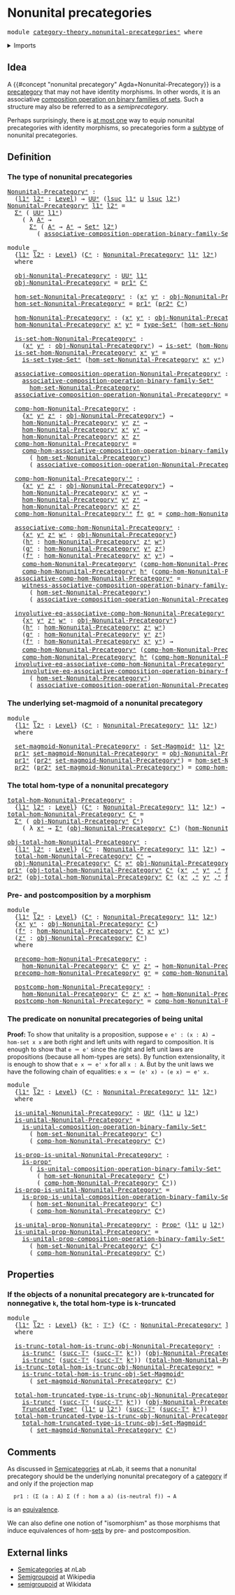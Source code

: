 # Nonunital precategories

<pre class="Agda"><a id="36" class="Keyword">module</a> <a id="43" href="category-theory.nonunital-precategories%25E1%25B5%2589.html" class="Module">category-theory.nonunital-precategoriesᵉ</a> <a id="84" class="Keyword">where</a>
</pre>
<details><summary>Imports</summary>

<pre class="Agda"><a id="140" class="Keyword">open</a> <a id="145" class="Keyword">import</a> <a id="152" href="category-theory.composition-operations-on-binary-families-of-sets%25E1%25B5%2589.html" class="Module">category-theory.composition-operations-on-binary-families-of-setsᵉ</a>
<a id="219" class="Keyword">open</a> <a id="224" class="Keyword">import</a> <a id="231" href="category-theory.set-magmoids%25E1%25B5%2589.html" class="Module">category-theory.set-magmoidsᵉ</a>

<a id="262" class="Keyword">open</a> <a id="267" class="Keyword">import</a> <a id="274" href="foundation.cartesian-product-types%25E1%25B5%2589.html" class="Module">foundation.cartesian-product-typesᵉ</a>
<a id="310" class="Keyword">open</a> <a id="315" class="Keyword">import</a> <a id="322" href="foundation.dependent-pair-types%25E1%25B5%2589.html" class="Module">foundation.dependent-pair-typesᵉ</a>
<a id="355" class="Keyword">open</a> <a id="360" class="Keyword">import</a> <a id="367" href="foundation.identity-types%25E1%25B5%2589.html" class="Module">foundation.identity-typesᵉ</a>
<a id="394" class="Keyword">open</a> <a id="399" class="Keyword">import</a> <a id="406" href="foundation.propositions%25E1%25B5%2589.html" class="Module">foundation.propositionsᵉ</a>
<a id="431" class="Keyword">open</a> <a id="436" class="Keyword">import</a> <a id="443" href="foundation.sets%25E1%25B5%2589.html" class="Module">foundation.setsᵉ</a>
<a id="460" class="Keyword">open</a> <a id="465" class="Keyword">import</a> <a id="472" href="foundation.strictly-involutive-identity-types%25E1%25B5%2589.html" class="Module">foundation.strictly-involutive-identity-typesᵉ</a>
<a id="519" class="Keyword">open</a> <a id="524" class="Keyword">import</a> <a id="531" href="foundation.truncated-types%25E1%25B5%2589.html" class="Module">foundation.truncated-typesᵉ</a>
<a id="559" class="Keyword">open</a> <a id="564" class="Keyword">import</a> <a id="571" href="foundation.truncation-levels%25E1%25B5%2589.html" class="Module">foundation.truncation-levelsᵉ</a>
<a id="601" class="Keyword">open</a> <a id="606" class="Keyword">import</a> <a id="613" href="foundation.universe-levels%25E1%25B5%2589.html" class="Module">foundation.universe-levelsᵉ</a>
</pre>
</details>

## Idea

A {{#concept "nonunital precategory" Agda=Nonunital-Precategory}} is a
[precategory](category-theory.precategories.md) that may not have identity
morphisms. In other words, it is an associative
[composition operation on binary families of sets](category-theory.composition-operations-on-binary-families-of-sets.md).
Such a structure may also be referred to as a _semiprecategory_.

Perhaps surprisingly, there is [at most one](foundation.subterminal-types.md)
way to equip nonunital precategories with identity morphisms, so precategories
form a [subtype](foundation-core.subtypes.md) of nonunital precategories.

## Definition

### The type of nonunital precategories

<pre class="Agda"><a id="Nonunital-Precategoryᵉ"></a><a id="1345" href="category-theory.nonunital-precategories%25E1%25B5%2589.html#1345" class="Function">Nonunital-Precategoryᵉ</a> <a id="1368" class="Symbol">:</a>
  <a id="1372" class="Symbol">(</a><a id="1373" href="category-theory.nonunital-precategories%25E1%25B5%2589.html#1373" class="Bound">l1ᵉ</a> <a id="1377" href="category-theory.nonunital-precategories%25E1%25B5%2589.html#1377" class="Bound">l2ᵉ</a> <a id="1381" class="Symbol">:</a> <a id="1383" href="Agda.Primitive.html#742" class="Postulate">Level</a><a id="1388" class="Symbol">)</a> <a id="1390" class="Symbol">→</a> <a id="1392" href="Agda.Primitive.html#429" class="Primitive">UUᵉ</a> <a id="1396" class="Symbol">(</a><a id="1397" href="Agda.Primitive.html#931" class="Primitive">lsuc</a> <a id="1402" href="category-theory.nonunital-precategories%25E1%25B5%2589.html#1373" class="Bound">l1ᵉ</a> <a id="1406" href="Agda.Primitive.html#961" class="Primitive Operator">⊔</a> <a id="1408" href="Agda.Primitive.html#931" class="Primitive">lsuc</a> <a id="1413" href="category-theory.nonunital-precategories%25E1%25B5%2589.html#1377" class="Bound">l2ᵉ</a><a id="1416" class="Symbol">)</a>
<a id="1418" href="category-theory.nonunital-precategories%25E1%25B5%2589.html#1345" class="Function">Nonunital-Precategoryᵉ</a> <a id="1441" href="category-theory.nonunital-precategories%25E1%25B5%2589.html#1441" class="Bound">l1ᵉ</a> <a id="1445" href="category-theory.nonunital-precategories%25E1%25B5%2589.html#1445" class="Bound">l2ᵉ</a> <a id="1449" class="Symbol">=</a>
  <a id="1453" href="foundation.dependent-pair-types%25E1%25B5%2589.html#585" class="Record">Σᵉ</a> <a id="1456" class="Symbol">(</a> <a id="1458" href="Agda.Primitive.html#429" class="Primitive">UUᵉ</a> <a id="1462" href="category-theory.nonunital-precategories%25E1%25B5%2589.html#1441" class="Bound">l1ᵉ</a><a id="1465" class="Symbol">)</a>
    <a id="1471" class="Symbol">(</a> <a id="1473" class="Symbol">λ</a> <a id="1475" href="category-theory.nonunital-precategories%25E1%25B5%2589.html#1475" class="Bound">Aᵉ</a> <a id="1478" class="Symbol">→</a>
      <a id="1486" href="foundation.dependent-pair-types%25E1%25B5%2589.html#585" class="Record">Σᵉ</a> <a id="1489" class="Symbol">(</a> <a id="1491" href="category-theory.nonunital-precategories%25E1%25B5%2589.html#1475" class="Bound">Aᵉ</a> <a id="1494" class="Symbol">→</a> <a id="1496" href="category-theory.nonunital-precategories%25E1%25B5%2589.html#1475" class="Bound">Aᵉ</a> <a id="1499" class="Symbol">→</a> <a id="1501" href="foundation-core.sets%25E1%25B5%2589.html#897" class="Function">Setᵉ</a> <a id="1506" href="category-theory.nonunital-precategories%25E1%25B5%2589.html#1445" class="Bound">l2ᵉ</a><a id="1509" class="Symbol">)</a>
        <a id="1519" class="Symbol">(</a> <a id="1521" href="category-theory.composition-operations-on-binary-families-of-sets%25E1%25B5%2589.html#3102" class="Function">associative-composition-operation-binary-family-Setᵉ</a><a id="1573" class="Symbol">))</a>

<a id="1577" class="Keyword">module</a> <a id="1584" href="category-theory.nonunital-precategories%25E1%25B5%2589.html#1584" class="Module">_</a>
  <a id="1588" class="Symbol">{</a><a id="1589" href="category-theory.nonunital-precategories%25E1%25B5%2589.html#1589" class="Bound">l1ᵉ</a> <a id="1593" href="category-theory.nonunital-precategories%25E1%25B5%2589.html#1593" class="Bound">l2ᵉ</a> <a id="1597" class="Symbol">:</a> <a id="1599" href="Agda.Primitive.html#742" class="Postulate">Level</a><a id="1604" class="Symbol">}</a> <a id="1606" class="Symbol">(</a><a id="1607" href="category-theory.nonunital-precategories%25E1%25B5%2589.html#1607" class="Bound">Cᵉ</a> <a id="1610" class="Symbol">:</a> <a id="1612" href="category-theory.nonunital-precategories%25E1%25B5%2589.html#1345" class="Function">Nonunital-Precategoryᵉ</a> <a id="1635" href="category-theory.nonunital-precategories%25E1%25B5%2589.html#1589" class="Bound">l1ᵉ</a> <a id="1639" href="category-theory.nonunital-precategories%25E1%25B5%2589.html#1593" class="Bound">l2ᵉ</a><a id="1642" class="Symbol">)</a>
  <a id="1646" class="Keyword">where</a>

  <a id="1655" href="category-theory.nonunital-precategories%25E1%25B5%2589.html#1655" class="Function">obj-Nonunital-Precategoryᵉ</a> <a id="1682" class="Symbol">:</a> <a id="1684" href="Agda.Primitive.html#429" class="Primitive">UUᵉ</a> <a id="1688" href="category-theory.nonunital-precategories%25E1%25B5%2589.html#1589" class="Bound">l1ᵉ</a>
  <a id="1694" href="category-theory.nonunital-precategories%25E1%25B5%2589.html#1655" class="Function">obj-Nonunital-Precategoryᵉ</a> <a id="1721" class="Symbol">=</a> <a id="1723" href="foundation.dependent-pair-types%25E1%25B5%2589.html#697" class="Field">pr1ᵉ</a> <a id="1728" href="category-theory.nonunital-precategories%25E1%25B5%2589.html#1607" class="Bound">Cᵉ</a>

  <a id="1734" href="category-theory.nonunital-precategories%25E1%25B5%2589.html#1734" class="Function">hom-set-Nonunital-Precategoryᵉ</a> <a id="1765" class="Symbol">:</a> <a id="1767" class="Symbol">(</a><a id="1768" href="category-theory.nonunital-precategories%25E1%25B5%2589.html#1768" class="Bound">xᵉ</a> <a id="1771" href="category-theory.nonunital-precategories%25E1%25B5%2589.html#1771" class="Bound">yᵉ</a> <a id="1774" class="Symbol">:</a> <a id="1776" href="category-theory.nonunital-precategories%25E1%25B5%2589.html#1655" class="Function">obj-Nonunital-Precategoryᵉ</a><a id="1802" class="Symbol">)</a> <a id="1804" class="Symbol">→</a> <a id="1806" href="foundation-core.sets%25E1%25B5%2589.html#897" class="Function">Setᵉ</a> <a id="1811" href="category-theory.nonunital-precategories%25E1%25B5%2589.html#1593" class="Bound">l2ᵉ</a>
  <a id="1817" href="category-theory.nonunital-precategories%25E1%25B5%2589.html#1734" class="Function">hom-set-Nonunital-Precategoryᵉ</a> <a id="1848" class="Symbol">=</a> <a id="1850" href="foundation.dependent-pair-types%25E1%25B5%2589.html#697" class="Field">pr1ᵉ</a> <a id="1855" class="Symbol">(</a><a id="1856" href="foundation.dependent-pair-types%25E1%25B5%2589.html#711" class="Field">pr2ᵉ</a> <a id="1861" href="category-theory.nonunital-precategories%25E1%25B5%2589.html#1607" class="Bound">Cᵉ</a><a id="1863" class="Symbol">)</a>

  <a id="1868" href="category-theory.nonunital-precategories%25E1%25B5%2589.html#1868" class="Function">hom-Nonunital-Precategoryᵉ</a> <a id="1895" class="Symbol">:</a> <a id="1897" class="Symbol">(</a><a id="1898" href="category-theory.nonunital-precategories%25E1%25B5%2589.html#1898" class="Bound">xᵉ</a> <a id="1901" href="category-theory.nonunital-precategories%25E1%25B5%2589.html#1901" class="Bound">yᵉ</a> <a id="1904" class="Symbol">:</a> <a id="1906" href="category-theory.nonunital-precategories%25E1%25B5%2589.html#1655" class="Function">obj-Nonunital-Precategoryᵉ</a><a id="1932" class="Symbol">)</a> <a id="1934" class="Symbol">→</a> <a id="1936" href="Agda.Primitive.html#429" class="Primitive">UUᵉ</a> <a id="1940" href="category-theory.nonunital-precategories%25E1%25B5%2589.html#1593" class="Bound">l2ᵉ</a>
  <a id="1946" href="category-theory.nonunital-precategories%25E1%25B5%2589.html#1868" class="Function">hom-Nonunital-Precategoryᵉ</a> <a id="1973" href="category-theory.nonunital-precategories%25E1%25B5%2589.html#1973" class="Bound">xᵉ</a> <a id="1976" href="category-theory.nonunital-precategories%25E1%25B5%2589.html#1976" class="Bound">yᵉ</a> <a id="1979" class="Symbol">=</a> <a id="1981" href="foundation-core.sets%25E1%25B5%2589.html#1014" class="Function">type-Setᵉ</a> <a id="1991" class="Symbol">(</a><a id="1992" href="category-theory.nonunital-precategories%25E1%25B5%2589.html#1734" class="Function">hom-set-Nonunital-Precategoryᵉ</a> <a id="2023" href="category-theory.nonunital-precategories%25E1%25B5%2589.html#1973" class="Bound">xᵉ</a> <a id="2026" href="category-theory.nonunital-precategories%25E1%25B5%2589.html#1976" class="Bound">yᵉ</a><a id="2028" class="Symbol">)</a>

  <a id="2033" href="category-theory.nonunital-precategories%25E1%25B5%2589.html#2033" class="Function">is-set-hom-Nonunital-Precategoryᵉ</a> <a id="2067" class="Symbol">:</a>
    <a id="2073" class="Symbol">(</a><a id="2074" href="category-theory.nonunital-precategories%25E1%25B5%2589.html#2074" class="Bound">xᵉ</a> <a id="2077" href="category-theory.nonunital-precategories%25E1%25B5%2589.html#2077" class="Bound">yᵉ</a> <a id="2080" class="Symbol">:</a> <a id="2082" href="category-theory.nonunital-precategories%25E1%25B5%2589.html#1655" class="Function">obj-Nonunital-Precategoryᵉ</a><a id="2108" class="Symbol">)</a> <a id="2110" class="Symbol">→</a> <a id="2112" href="foundation-core.sets%25E1%25B5%2589.html#807" class="Function">is-setᵉ</a> <a id="2120" class="Symbol">(</a><a id="2121" href="category-theory.nonunital-precategories%25E1%25B5%2589.html#1868" class="Function">hom-Nonunital-Precategoryᵉ</a> <a id="2148" href="category-theory.nonunital-precategories%25E1%25B5%2589.html#2074" class="Bound">xᵉ</a> <a id="2151" href="category-theory.nonunital-precategories%25E1%25B5%2589.html#2077" class="Bound">yᵉ</a><a id="2153" class="Symbol">)</a>
  <a id="2157" href="category-theory.nonunital-precategories%25E1%25B5%2589.html#2033" class="Function">is-set-hom-Nonunital-Precategoryᵉ</a> <a id="2191" href="category-theory.nonunital-precategories%25E1%25B5%2589.html#2191" class="Bound">xᵉ</a> <a id="2194" href="category-theory.nonunital-precategories%25E1%25B5%2589.html#2194" class="Bound">yᵉ</a> <a id="2197" class="Symbol">=</a>
    <a id="2203" href="foundation-core.sets%25E1%25B5%2589.html#1071" class="Function">is-set-type-Setᵉ</a> <a id="2220" class="Symbol">(</a><a id="2221" href="category-theory.nonunital-precategories%25E1%25B5%2589.html#1734" class="Function">hom-set-Nonunital-Precategoryᵉ</a> <a id="2252" href="category-theory.nonunital-precategories%25E1%25B5%2589.html#2191" class="Bound">xᵉ</a> <a id="2255" href="category-theory.nonunital-precategories%25E1%25B5%2589.html#2194" class="Bound">yᵉ</a><a id="2257" class="Symbol">)</a>

  <a id="2262" href="category-theory.nonunital-precategories%25E1%25B5%2589.html#2262" class="Function">associative-composition-operation-Nonunital-Precategoryᵉ</a> <a id="2319" class="Symbol">:</a>
    <a id="2325" href="category-theory.composition-operations-on-binary-families-of-sets%25E1%25B5%2589.html#3102" class="Function">associative-composition-operation-binary-family-Setᵉ</a>
      <a id="2384" href="category-theory.nonunital-precategories%25E1%25B5%2589.html#1734" class="Function">hom-set-Nonunital-Precategoryᵉ</a>
  <a id="2417" href="category-theory.nonunital-precategories%25E1%25B5%2589.html#2262" class="Function">associative-composition-operation-Nonunital-Precategoryᵉ</a> <a id="2474" class="Symbol">=</a> <a id="2476" href="foundation.dependent-pair-types%25E1%25B5%2589.html#711" class="Field">pr2ᵉ</a> <a id="2481" class="Symbol">(</a><a id="2482" href="foundation.dependent-pair-types%25E1%25B5%2589.html#711" class="Field">pr2ᵉ</a> <a id="2487" href="category-theory.nonunital-precategories%25E1%25B5%2589.html#1607" class="Bound">Cᵉ</a><a id="2489" class="Symbol">)</a>

  <a id="2494" href="category-theory.nonunital-precategories%25E1%25B5%2589.html#2494" class="Function">comp-hom-Nonunital-Precategoryᵉ</a> <a id="2526" class="Symbol">:</a>
    <a id="2532" class="Symbol">{</a><a id="2533" href="category-theory.nonunital-precategories%25E1%25B5%2589.html#2533" class="Bound">xᵉ</a> <a id="2536" href="category-theory.nonunital-precategories%25E1%25B5%2589.html#2536" class="Bound">yᵉ</a> <a id="2539" href="category-theory.nonunital-precategories%25E1%25B5%2589.html#2539" class="Bound">zᵉ</a> <a id="2542" class="Symbol">:</a> <a id="2544" href="category-theory.nonunital-precategories%25E1%25B5%2589.html#1655" class="Function">obj-Nonunital-Precategoryᵉ</a><a id="2570" class="Symbol">}</a> <a id="2572" class="Symbol">→</a>
    <a id="2578" href="category-theory.nonunital-precategories%25E1%25B5%2589.html#1868" class="Function">hom-Nonunital-Precategoryᵉ</a> <a id="2605" href="category-theory.nonunital-precategories%25E1%25B5%2589.html#2536" class="Bound">yᵉ</a> <a id="2608" href="category-theory.nonunital-precategories%25E1%25B5%2589.html#2539" class="Bound">zᵉ</a> <a id="2611" class="Symbol">→</a>
    <a id="2617" href="category-theory.nonunital-precategories%25E1%25B5%2589.html#1868" class="Function">hom-Nonunital-Precategoryᵉ</a> <a id="2644" href="category-theory.nonunital-precategories%25E1%25B5%2589.html#2533" class="Bound">xᵉ</a> <a id="2647" href="category-theory.nonunital-precategories%25E1%25B5%2589.html#2536" class="Bound">yᵉ</a> <a id="2650" class="Symbol">→</a>
    <a id="2656" href="category-theory.nonunital-precategories%25E1%25B5%2589.html#1868" class="Function">hom-Nonunital-Precategoryᵉ</a> <a id="2683" href="category-theory.nonunital-precategories%25E1%25B5%2589.html#2533" class="Bound">xᵉ</a> <a id="2686" href="category-theory.nonunital-precategories%25E1%25B5%2589.html#2539" class="Bound">zᵉ</a>
  <a id="2691" href="category-theory.nonunital-precategories%25E1%25B5%2589.html#2494" class="Function">comp-hom-Nonunital-Precategoryᵉ</a> <a id="2723" class="Symbol">=</a>
    <a id="2729" href="category-theory.composition-operations-on-binary-families-of-sets%25E1%25B5%2589.html#3514" class="Function">comp-hom-associative-composition-operation-binary-family-Setᵉ</a>
      <a id="2797" class="Symbol">(</a> <a id="2799" href="category-theory.nonunital-precategories%25E1%25B5%2589.html#1734" class="Function">hom-set-Nonunital-Precategoryᵉ</a><a id="2829" class="Symbol">)</a>
      <a id="2837" class="Symbol">(</a> <a id="2839" href="category-theory.nonunital-precategories%25E1%25B5%2589.html#2262" class="Function">associative-composition-operation-Nonunital-Precategoryᵉ</a><a id="2895" class="Symbol">)</a>

  <a id="2900" href="category-theory.nonunital-precategories%25E1%25B5%2589.html#2900" class="Function">comp-hom-Nonunital-Precategory&#39;ᵉ</a> <a id="2933" class="Symbol">:</a>
    <a id="2939" class="Symbol">{</a><a id="2940" href="category-theory.nonunital-precategories%25E1%25B5%2589.html#2940" class="Bound">xᵉ</a> <a id="2943" href="category-theory.nonunital-precategories%25E1%25B5%2589.html#2943" class="Bound">yᵉ</a> <a id="2946" href="category-theory.nonunital-precategories%25E1%25B5%2589.html#2946" class="Bound">zᵉ</a> <a id="2949" class="Symbol">:</a> <a id="2951" href="category-theory.nonunital-precategories%25E1%25B5%2589.html#1655" class="Function">obj-Nonunital-Precategoryᵉ</a><a id="2977" class="Symbol">}</a> <a id="2979" class="Symbol">→</a>
    <a id="2985" href="category-theory.nonunital-precategories%25E1%25B5%2589.html#1868" class="Function">hom-Nonunital-Precategoryᵉ</a> <a id="3012" href="category-theory.nonunital-precategories%25E1%25B5%2589.html#2940" class="Bound">xᵉ</a> <a id="3015" href="category-theory.nonunital-precategories%25E1%25B5%2589.html#2943" class="Bound">yᵉ</a> <a id="3018" class="Symbol">→</a>
    <a id="3024" href="category-theory.nonunital-precategories%25E1%25B5%2589.html#1868" class="Function">hom-Nonunital-Precategoryᵉ</a> <a id="3051" href="category-theory.nonunital-precategories%25E1%25B5%2589.html#2943" class="Bound">yᵉ</a> <a id="3054" href="category-theory.nonunital-precategories%25E1%25B5%2589.html#2946" class="Bound">zᵉ</a> <a id="3057" class="Symbol">→</a>
    <a id="3063" href="category-theory.nonunital-precategories%25E1%25B5%2589.html#1868" class="Function">hom-Nonunital-Precategoryᵉ</a> <a id="3090" href="category-theory.nonunital-precategories%25E1%25B5%2589.html#2940" class="Bound">xᵉ</a> <a id="3093" href="category-theory.nonunital-precategories%25E1%25B5%2589.html#2946" class="Bound">zᵉ</a>
  <a id="3098" href="category-theory.nonunital-precategories%25E1%25B5%2589.html#2900" class="Function">comp-hom-Nonunital-Precategory&#39;ᵉ</a> <a id="3131" href="category-theory.nonunital-precategories%25E1%25B5%2589.html#3131" class="Bound">fᵉ</a> <a id="3134" href="category-theory.nonunital-precategories%25E1%25B5%2589.html#3134" class="Bound">gᵉ</a> <a id="3137" class="Symbol">=</a> <a id="3139" href="category-theory.nonunital-precategories%25E1%25B5%2589.html#2494" class="Function">comp-hom-Nonunital-Precategoryᵉ</a> <a id="3171" href="category-theory.nonunital-precategories%25E1%25B5%2589.html#3134" class="Bound">gᵉ</a> <a id="3174" href="category-theory.nonunital-precategories%25E1%25B5%2589.html#3131" class="Bound">fᵉ</a>

  <a id="3180" href="category-theory.nonunital-precategories%25E1%25B5%2589.html#3180" class="Function">associative-comp-hom-Nonunital-Precategoryᵉ</a> <a id="3224" class="Symbol">:</a>
    <a id="3230" class="Symbol">{</a><a id="3231" href="category-theory.nonunital-precategories%25E1%25B5%2589.html#3231" class="Bound">xᵉ</a> <a id="3234" href="category-theory.nonunital-precategories%25E1%25B5%2589.html#3234" class="Bound">yᵉ</a> <a id="3237" href="category-theory.nonunital-precategories%25E1%25B5%2589.html#3237" class="Bound">zᵉ</a> <a id="3240" href="category-theory.nonunital-precategories%25E1%25B5%2589.html#3240" class="Bound">wᵉ</a> <a id="3243" class="Symbol">:</a> <a id="3245" href="category-theory.nonunital-precategories%25E1%25B5%2589.html#1655" class="Function">obj-Nonunital-Precategoryᵉ</a><a id="3271" class="Symbol">}</a>
    <a id="3277" class="Symbol">(</a><a id="3278" href="category-theory.nonunital-precategories%25E1%25B5%2589.html#3278" class="Bound">hᵉ</a> <a id="3281" class="Symbol">:</a> <a id="3283" href="category-theory.nonunital-precategories%25E1%25B5%2589.html#1868" class="Function">hom-Nonunital-Precategoryᵉ</a> <a id="3310" href="category-theory.nonunital-precategories%25E1%25B5%2589.html#3237" class="Bound">zᵉ</a> <a id="3313" href="category-theory.nonunital-precategories%25E1%25B5%2589.html#3240" class="Bound">wᵉ</a><a id="3315" class="Symbol">)</a>
    <a id="3321" class="Symbol">(</a><a id="3322" href="category-theory.nonunital-precategories%25E1%25B5%2589.html#3322" class="Bound">gᵉ</a> <a id="3325" class="Symbol">:</a> <a id="3327" href="category-theory.nonunital-precategories%25E1%25B5%2589.html#1868" class="Function">hom-Nonunital-Precategoryᵉ</a> <a id="3354" href="category-theory.nonunital-precategories%25E1%25B5%2589.html#3234" class="Bound">yᵉ</a> <a id="3357" href="category-theory.nonunital-precategories%25E1%25B5%2589.html#3237" class="Bound">zᵉ</a><a id="3359" class="Symbol">)</a>
    <a id="3365" class="Symbol">(</a><a id="3366" href="category-theory.nonunital-precategories%25E1%25B5%2589.html#3366" class="Bound">fᵉ</a> <a id="3369" class="Symbol">:</a> <a id="3371" href="category-theory.nonunital-precategories%25E1%25B5%2589.html#1868" class="Function">hom-Nonunital-Precategoryᵉ</a> <a id="3398" href="category-theory.nonunital-precategories%25E1%25B5%2589.html#3231" class="Bound">xᵉ</a> <a id="3401" href="category-theory.nonunital-precategories%25E1%25B5%2589.html#3234" class="Bound">yᵉ</a><a id="3403" class="Symbol">)</a> <a id="3405" class="Symbol">→</a>
    <a id="3411" href="category-theory.nonunital-precategories%25E1%25B5%2589.html#2494" class="Function">comp-hom-Nonunital-Precategoryᵉ</a> <a id="3443" class="Symbol">(</a><a id="3444" href="category-theory.nonunital-precategories%25E1%25B5%2589.html#2494" class="Function">comp-hom-Nonunital-Precategoryᵉ</a> <a id="3476" href="category-theory.nonunital-precategories%25E1%25B5%2589.html#3278" class="Bound">hᵉ</a> <a id="3479" href="category-theory.nonunital-precategories%25E1%25B5%2589.html#3322" class="Bound">gᵉ</a><a id="3481" class="Symbol">)</a> <a id="3483" href="category-theory.nonunital-precategories%25E1%25B5%2589.html#3366" class="Bound">fᵉ</a> <a id="3486" href="foundation-core.identity-types%25E1%25B5%2589.html#2730" class="Function Operator">＝ᵉ</a>
    <a id="3493" href="category-theory.nonunital-precategories%25E1%25B5%2589.html#2494" class="Function">comp-hom-Nonunital-Precategoryᵉ</a> <a id="3525" href="category-theory.nonunital-precategories%25E1%25B5%2589.html#3278" class="Bound">hᵉ</a> <a id="3528" class="Symbol">(</a><a id="3529" href="category-theory.nonunital-precategories%25E1%25B5%2589.html#2494" class="Function">comp-hom-Nonunital-Precategoryᵉ</a> <a id="3561" href="category-theory.nonunital-precategories%25E1%25B5%2589.html#3322" class="Bound">gᵉ</a> <a id="3564" href="category-theory.nonunital-precategories%25E1%25B5%2589.html#3366" class="Bound">fᵉ</a><a id="3566" class="Symbol">)</a>
  <a id="3570" href="category-theory.nonunital-precategories%25E1%25B5%2589.html#3180" class="Function">associative-comp-hom-Nonunital-Precategoryᵉ</a> <a id="3614" class="Symbol">=</a>
    <a id="3620" href="category-theory.composition-operations-on-binary-families-of-sets%25E1%25B5%2589.html#4319" class="Function">witness-associative-composition-operation-binary-family-Setᵉ</a>
      <a id="3687" class="Symbol">(</a> <a id="3689" href="category-theory.nonunital-precategories%25E1%25B5%2589.html#1734" class="Function">hom-set-Nonunital-Precategoryᵉ</a><a id="3719" class="Symbol">)</a>
      <a id="3727" class="Symbol">(</a> <a id="3729" href="category-theory.nonunital-precategories%25E1%25B5%2589.html#2262" class="Function">associative-composition-operation-Nonunital-Precategoryᵉ</a><a id="3785" class="Symbol">)</a>

  <a id="3790" href="category-theory.nonunital-precategories%25E1%25B5%2589.html#3790" class="Function">involutive-eq-associative-comp-hom-Nonunital-Precategoryᵉ</a> <a id="3848" class="Symbol">:</a>
    <a id="3854" class="Symbol">{</a><a id="3855" href="category-theory.nonunital-precategories%25E1%25B5%2589.html#3855" class="Bound">xᵉ</a> <a id="3858" href="category-theory.nonunital-precategories%25E1%25B5%2589.html#3858" class="Bound">yᵉ</a> <a id="3861" href="category-theory.nonunital-precategories%25E1%25B5%2589.html#3861" class="Bound">zᵉ</a> <a id="3864" href="category-theory.nonunital-precategories%25E1%25B5%2589.html#3864" class="Bound">wᵉ</a> <a id="3867" class="Symbol">:</a> <a id="3869" href="category-theory.nonunital-precategories%25E1%25B5%2589.html#1655" class="Function">obj-Nonunital-Precategoryᵉ</a><a id="3895" class="Symbol">}</a>
    <a id="3901" class="Symbol">(</a><a id="3902" href="category-theory.nonunital-precategories%25E1%25B5%2589.html#3902" class="Bound">hᵉ</a> <a id="3905" class="Symbol">:</a> <a id="3907" href="category-theory.nonunital-precategories%25E1%25B5%2589.html#1868" class="Function">hom-Nonunital-Precategoryᵉ</a> <a id="3934" href="category-theory.nonunital-precategories%25E1%25B5%2589.html#3861" class="Bound">zᵉ</a> <a id="3937" href="category-theory.nonunital-precategories%25E1%25B5%2589.html#3864" class="Bound">wᵉ</a><a id="3939" class="Symbol">)</a>
    <a id="3945" class="Symbol">(</a><a id="3946" href="category-theory.nonunital-precategories%25E1%25B5%2589.html#3946" class="Bound">gᵉ</a> <a id="3949" class="Symbol">:</a> <a id="3951" href="category-theory.nonunital-precategories%25E1%25B5%2589.html#1868" class="Function">hom-Nonunital-Precategoryᵉ</a> <a id="3978" href="category-theory.nonunital-precategories%25E1%25B5%2589.html#3858" class="Bound">yᵉ</a> <a id="3981" href="category-theory.nonunital-precategories%25E1%25B5%2589.html#3861" class="Bound">zᵉ</a><a id="3983" class="Symbol">)</a>
    <a id="3989" class="Symbol">(</a><a id="3990" href="category-theory.nonunital-precategories%25E1%25B5%2589.html#3990" class="Bound">fᵉ</a> <a id="3993" class="Symbol">:</a> <a id="3995" href="category-theory.nonunital-precategories%25E1%25B5%2589.html#1868" class="Function">hom-Nonunital-Precategoryᵉ</a> <a id="4022" href="category-theory.nonunital-precategories%25E1%25B5%2589.html#3855" class="Bound">xᵉ</a> <a id="4025" href="category-theory.nonunital-precategories%25E1%25B5%2589.html#3858" class="Bound">yᵉ</a><a id="4027" class="Symbol">)</a> <a id="4029" class="Symbol">→</a>
    <a id="4035" href="category-theory.nonunital-precategories%25E1%25B5%2589.html#2494" class="Function">comp-hom-Nonunital-Precategoryᵉ</a> <a id="4067" class="Symbol">(</a><a id="4068" href="category-theory.nonunital-precategories%25E1%25B5%2589.html#2494" class="Function">comp-hom-Nonunital-Precategoryᵉ</a> <a id="4100" href="category-theory.nonunital-precategories%25E1%25B5%2589.html#3902" class="Bound">hᵉ</a> <a id="4103" href="category-theory.nonunital-precategories%25E1%25B5%2589.html#3946" class="Bound">gᵉ</a><a id="4105" class="Symbol">)</a> <a id="4107" href="category-theory.nonunital-precategories%25E1%25B5%2589.html#3990" class="Bound">fᵉ</a> <a id="4110" href="foundation.strictly-involutive-identity-types%25E1%25B5%2589.html#2535" class="Function Operator">＝ⁱᵉ</a>
    <a id="4118" href="category-theory.nonunital-precategories%25E1%25B5%2589.html#2494" class="Function">comp-hom-Nonunital-Precategoryᵉ</a> <a id="4150" href="category-theory.nonunital-precategories%25E1%25B5%2589.html#3902" class="Bound">hᵉ</a> <a id="4153" class="Symbol">(</a><a id="4154" href="category-theory.nonunital-precategories%25E1%25B5%2589.html#2494" class="Function">comp-hom-Nonunital-Precategoryᵉ</a> <a id="4186" href="category-theory.nonunital-precategories%25E1%25B5%2589.html#3946" class="Bound">gᵉ</a> <a id="4189" href="category-theory.nonunital-precategories%25E1%25B5%2589.html#3990" class="Bound">fᵉ</a><a id="4191" class="Symbol">)</a>
  <a id="4195" href="category-theory.nonunital-precategories%25E1%25B5%2589.html#3790" class="Function">involutive-eq-associative-comp-hom-Nonunital-Precategoryᵉ</a> <a id="4253" class="Symbol">=</a>
    <a id="4259" href="category-theory.composition-operations-on-binary-families-of-sets%25E1%25B5%2589.html#3709" class="Function">involutive-eq-associative-composition-operation-binary-family-Setᵉ</a>
      <a id="4332" class="Symbol">(</a> <a id="4334" href="category-theory.nonunital-precategories%25E1%25B5%2589.html#1734" class="Function">hom-set-Nonunital-Precategoryᵉ</a><a id="4364" class="Symbol">)</a>
      <a id="4372" class="Symbol">(</a> <a id="4374" href="category-theory.nonunital-precategories%25E1%25B5%2589.html#2262" class="Function">associative-composition-operation-Nonunital-Precategoryᵉ</a><a id="4430" class="Symbol">)</a>
</pre>
### The underlying set-magmoid of a nonunital precategory

<pre class="Agda"><a id="4504" class="Keyword">module</a> <a id="4511" href="category-theory.nonunital-precategories%25E1%25B5%2589.html#4511" class="Module">_</a>
  <a id="4515" class="Symbol">{</a><a id="4516" href="category-theory.nonunital-precategories%25E1%25B5%2589.html#4516" class="Bound">l1ᵉ</a> <a id="4520" href="category-theory.nonunital-precategories%25E1%25B5%2589.html#4520" class="Bound">l2ᵉ</a> <a id="4524" class="Symbol">:</a> <a id="4526" href="Agda.Primitive.html#742" class="Postulate">Level</a><a id="4531" class="Symbol">}</a> <a id="4533" class="Symbol">(</a><a id="4534" href="category-theory.nonunital-precategories%25E1%25B5%2589.html#4534" class="Bound">Cᵉ</a> <a id="4537" class="Symbol">:</a> <a id="4539" href="category-theory.nonunital-precategories%25E1%25B5%2589.html#1345" class="Function">Nonunital-Precategoryᵉ</a> <a id="4562" href="category-theory.nonunital-precategories%25E1%25B5%2589.html#4516" class="Bound">l1ᵉ</a> <a id="4566" href="category-theory.nonunital-precategories%25E1%25B5%2589.html#4520" class="Bound">l2ᵉ</a><a id="4569" class="Symbol">)</a>
  <a id="4573" class="Keyword">where</a>

  <a id="4582" href="category-theory.nonunital-precategories%25E1%25B5%2589.html#4582" class="Function">set-magmoid-Nonunital-Precategoryᵉ</a> <a id="4617" class="Symbol">:</a> <a id="4619" href="category-theory.set-magmoids%25E1%25B5%2589.html#1566" class="Function">Set-Magmoidᵉ</a> <a id="4632" href="category-theory.nonunital-precategories%25E1%25B5%2589.html#4516" class="Bound">l1ᵉ</a> <a id="4636" href="category-theory.nonunital-precategories%25E1%25B5%2589.html#4520" class="Bound">l2ᵉ</a>
  <a id="4642" href="foundation.dependent-pair-types%25E1%25B5%2589.html#697" class="Field">pr1ᵉ</a> <a id="4647" href="category-theory.nonunital-precategories%25E1%25B5%2589.html#4582" class="Function">set-magmoid-Nonunital-Precategoryᵉ</a> <a id="4682" class="Symbol">=</a> <a id="4684" href="category-theory.nonunital-precategories%25E1%25B5%2589.html#1655" class="Function">obj-Nonunital-Precategoryᵉ</a> <a id="4711" href="category-theory.nonunital-precategories%25E1%25B5%2589.html#4534" class="Bound">Cᵉ</a>
  <a id="4716" href="foundation.dependent-pair-types%25E1%25B5%2589.html#697" class="Field">pr1ᵉ</a> <a id="4721" class="Symbol">(</a><a id="4722" href="foundation.dependent-pair-types%25E1%25B5%2589.html#711" class="Field">pr2ᵉ</a> <a id="4727" href="category-theory.nonunital-precategories%25E1%25B5%2589.html#4582" class="Function">set-magmoid-Nonunital-Precategoryᵉ</a><a id="4761" class="Symbol">)</a> <a id="4763" class="Symbol">=</a> <a id="4765" href="category-theory.nonunital-precategories%25E1%25B5%2589.html#1734" class="Function">hom-set-Nonunital-Precategoryᵉ</a> <a id="4796" href="category-theory.nonunital-precategories%25E1%25B5%2589.html#4534" class="Bound">Cᵉ</a>
  <a id="4801" href="foundation.dependent-pair-types%25E1%25B5%2589.html#711" class="Field">pr2ᵉ</a> <a id="4806" class="Symbol">(</a><a id="4807" href="foundation.dependent-pair-types%25E1%25B5%2589.html#711" class="Field">pr2ᵉ</a> <a id="4812" href="category-theory.nonunital-precategories%25E1%25B5%2589.html#4582" class="Function">set-magmoid-Nonunital-Precategoryᵉ</a><a id="4846" class="Symbol">)</a> <a id="4848" class="Symbol">=</a> <a id="4850" href="category-theory.nonunital-precategories%25E1%25B5%2589.html#2494" class="Function">comp-hom-Nonunital-Precategoryᵉ</a> <a id="4882" href="category-theory.nonunital-precategories%25E1%25B5%2589.html#4534" class="Bound">Cᵉ</a>
</pre>
### The total hom-type of a nonunital precategory

<pre class="Agda"><a id="total-hom-Nonunital-Precategoryᵉ"></a><a id="4949" href="category-theory.nonunital-precategories%25E1%25B5%2589.html#4949" class="Function">total-hom-Nonunital-Precategoryᵉ</a> <a id="4982" class="Symbol">:</a>
  <a id="4986" class="Symbol">{</a><a id="4987" href="category-theory.nonunital-precategories%25E1%25B5%2589.html#4987" class="Bound">l1ᵉ</a> <a id="4991" href="category-theory.nonunital-precategories%25E1%25B5%2589.html#4991" class="Bound">l2ᵉ</a> <a id="4995" class="Symbol">:</a> <a id="4997" href="Agda.Primitive.html#742" class="Postulate">Level</a><a id="5002" class="Symbol">}</a> <a id="5004" class="Symbol">(</a><a id="5005" href="category-theory.nonunital-precategories%25E1%25B5%2589.html#5005" class="Bound">Cᵉ</a> <a id="5008" class="Symbol">:</a> <a id="5010" href="category-theory.nonunital-precategories%25E1%25B5%2589.html#1345" class="Function">Nonunital-Precategoryᵉ</a> <a id="5033" href="category-theory.nonunital-precategories%25E1%25B5%2589.html#4987" class="Bound">l1ᵉ</a> <a id="5037" href="category-theory.nonunital-precategories%25E1%25B5%2589.html#4991" class="Bound">l2ᵉ</a><a id="5040" class="Symbol">)</a> <a id="5042" class="Symbol">→</a> <a id="5044" href="Agda.Primitive.html#429" class="Primitive">UUᵉ</a> <a id="5048" class="Symbol">(</a><a id="5049" href="category-theory.nonunital-precategories%25E1%25B5%2589.html#4987" class="Bound">l1ᵉ</a> <a id="5053" href="Agda.Primitive.html#961" class="Primitive Operator">⊔</a> <a id="5055" href="category-theory.nonunital-precategories%25E1%25B5%2589.html#4991" class="Bound">l2ᵉ</a><a id="5058" class="Symbol">)</a>
<a id="5060" href="category-theory.nonunital-precategories%25E1%25B5%2589.html#4949" class="Function">total-hom-Nonunital-Precategoryᵉ</a> <a id="5093" href="category-theory.nonunital-precategories%25E1%25B5%2589.html#5093" class="Bound">Cᵉ</a> <a id="5096" class="Symbol">=</a>
  <a id="5100" href="foundation.dependent-pair-types%25E1%25B5%2589.html#585" class="Record">Σᵉ</a> <a id="5103" class="Symbol">(</a> <a id="5105" href="category-theory.nonunital-precategories%25E1%25B5%2589.html#1655" class="Function">obj-Nonunital-Precategoryᵉ</a> <a id="5132" href="category-theory.nonunital-precategories%25E1%25B5%2589.html#5093" class="Bound">Cᵉ</a><a id="5134" class="Symbol">)</a>
    <a id="5140" class="Symbol">(</a> <a id="5142" class="Symbol">λ</a> <a id="5144" href="category-theory.nonunital-precategories%25E1%25B5%2589.html#5144" class="Bound">xᵉ</a> <a id="5147" class="Symbol">→</a> <a id="5149" href="foundation.dependent-pair-types%25E1%25B5%2589.html#585" class="Record">Σᵉ</a> <a id="5152" class="Symbol">(</a><a id="5153" href="category-theory.nonunital-precategories%25E1%25B5%2589.html#1655" class="Function">obj-Nonunital-Precategoryᵉ</a> <a id="5180" href="category-theory.nonunital-precategories%25E1%25B5%2589.html#5093" class="Bound">Cᵉ</a><a id="5182" class="Symbol">)</a> <a id="5184" class="Symbol">(</a><a id="5185" href="category-theory.nonunital-precategories%25E1%25B5%2589.html#1868" class="Function">hom-Nonunital-Precategoryᵉ</a> <a id="5212" href="category-theory.nonunital-precategories%25E1%25B5%2589.html#5093" class="Bound">Cᵉ</a> <a id="5215" href="category-theory.nonunital-precategories%25E1%25B5%2589.html#5144" class="Bound">xᵉ</a><a id="5217" class="Symbol">))</a>

<a id="obj-total-hom-Nonunital-Precategoryᵉ"></a><a id="5221" href="category-theory.nonunital-precategories%25E1%25B5%2589.html#5221" class="Function">obj-total-hom-Nonunital-Precategoryᵉ</a> <a id="5258" class="Symbol">:</a>
  <a id="5262" class="Symbol">{</a><a id="5263" href="category-theory.nonunital-precategories%25E1%25B5%2589.html#5263" class="Bound">l1ᵉ</a> <a id="5267" href="category-theory.nonunital-precategories%25E1%25B5%2589.html#5267" class="Bound">l2ᵉ</a> <a id="5271" class="Symbol">:</a> <a id="5273" href="Agda.Primitive.html#742" class="Postulate">Level</a><a id="5278" class="Symbol">}</a> <a id="5280" class="Symbol">(</a><a id="5281" href="category-theory.nonunital-precategories%25E1%25B5%2589.html#5281" class="Bound">Cᵉ</a> <a id="5284" class="Symbol">:</a> <a id="5286" href="category-theory.nonunital-precategories%25E1%25B5%2589.html#1345" class="Function">Nonunital-Precategoryᵉ</a> <a id="5309" href="category-theory.nonunital-precategories%25E1%25B5%2589.html#5263" class="Bound">l1ᵉ</a> <a id="5313" href="category-theory.nonunital-precategories%25E1%25B5%2589.html#5267" class="Bound">l2ᵉ</a><a id="5316" class="Symbol">)</a> <a id="5318" class="Symbol">→</a>
  <a id="5322" href="category-theory.nonunital-precategories%25E1%25B5%2589.html#4949" class="Function">total-hom-Nonunital-Precategoryᵉ</a> <a id="5355" href="category-theory.nonunital-precategories%25E1%25B5%2589.html#5281" class="Bound">Cᵉ</a> <a id="5358" class="Symbol">→</a>
  <a id="5362" href="category-theory.nonunital-precategories%25E1%25B5%2589.html#1655" class="Function">obj-Nonunital-Precategoryᵉ</a> <a id="5389" href="category-theory.nonunital-precategories%25E1%25B5%2589.html#5281" class="Bound">Cᵉ</a> <a id="5392" href="foundation-core.cartesian-product-types%25E1%25B5%2589.html#623" class="Function Operator">×ᵉ</a> <a id="5395" href="category-theory.nonunital-precategories%25E1%25B5%2589.html#1655" class="Function">obj-Nonunital-Precategoryᵉ</a> <a id="5422" href="category-theory.nonunital-precategories%25E1%25B5%2589.html#5281" class="Bound">Cᵉ</a>
<a id="5425" href="foundation.dependent-pair-types%25E1%25B5%2589.html#697" class="Field">pr1ᵉ</a> <a id="5430" class="Symbol">(</a><a id="5431" href="category-theory.nonunital-precategories%25E1%25B5%2589.html#5221" class="Function">obj-total-hom-Nonunital-Precategoryᵉ</a> <a id="5468" href="category-theory.nonunital-precategories%25E1%25B5%2589.html#5468" class="Bound">Cᵉ</a> <a id="5471" class="Symbol">(</a><a id="5472" href="category-theory.nonunital-precategories%25E1%25B5%2589.html#5472" class="Bound">xᵉ</a> <a id="5475" href="foundation.dependent-pair-types%25E1%25B5%2589.html#788" class="InductiveConstructor Operator">,ᵉ</a> <a id="5478" href="category-theory.nonunital-precategories%25E1%25B5%2589.html#5478" class="Bound">yᵉ</a> <a id="5481" href="foundation.dependent-pair-types%25E1%25B5%2589.html#788" class="InductiveConstructor Operator">,ᵉ</a> <a id="5484" href="category-theory.nonunital-precategories%25E1%25B5%2589.html#5484" class="Bound">fᵉ</a><a id="5486" class="Symbol">))</a> <a id="5489" class="Symbol">=</a> <a id="5491" href="category-theory.nonunital-precategories%25E1%25B5%2589.html#5472" class="Bound">xᵉ</a>
<a id="5494" href="foundation.dependent-pair-types%25E1%25B5%2589.html#711" class="Field">pr2ᵉ</a> <a id="5499" class="Symbol">(</a><a id="5500" href="category-theory.nonunital-precategories%25E1%25B5%2589.html#5221" class="Function">obj-total-hom-Nonunital-Precategoryᵉ</a> <a id="5537" href="category-theory.nonunital-precategories%25E1%25B5%2589.html#5537" class="Bound">Cᵉ</a> <a id="5540" class="Symbol">(</a><a id="5541" href="category-theory.nonunital-precategories%25E1%25B5%2589.html#5541" class="Bound">xᵉ</a> <a id="5544" href="foundation.dependent-pair-types%25E1%25B5%2589.html#788" class="InductiveConstructor Operator">,ᵉ</a> <a id="5547" href="category-theory.nonunital-precategories%25E1%25B5%2589.html#5547" class="Bound">yᵉ</a> <a id="5550" href="foundation.dependent-pair-types%25E1%25B5%2589.html#788" class="InductiveConstructor Operator">,ᵉ</a> <a id="5553" href="category-theory.nonunital-precategories%25E1%25B5%2589.html#5553" class="Bound">fᵉ</a><a id="5555" class="Symbol">))</a> <a id="5558" class="Symbol">=</a> <a id="5560" href="category-theory.nonunital-precategories%25E1%25B5%2589.html#5547" class="Bound">yᵉ</a>
</pre>
### Pre- and postcomposition by a morphism

<pre class="Agda"><a id="5620" class="Keyword">module</a> <a id="5627" href="category-theory.nonunital-precategories%25E1%25B5%2589.html#5627" class="Module">_</a>
  <a id="5631" class="Symbol">{</a><a id="5632" href="category-theory.nonunital-precategories%25E1%25B5%2589.html#5632" class="Bound">l1ᵉ</a> <a id="5636" href="category-theory.nonunital-precategories%25E1%25B5%2589.html#5636" class="Bound">l2ᵉ</a> <a id="5640" class="Symbol">:</a> <a id="5642" href="Agda.Primitive.html#742" class="Postulate">Level</a><a id="5647" class="Symbol">}</a> <a id="5649" class="Symbol">(</a><a id="5650" href="category-theory.nonunital-precategories%25E1%25B5%2589.html#5650" class="Bound">Cᵉ</a> <a id="5653" class="Symbol">:</a> <a id="5655" href="category-theory.nonunital-precategories%25E1%25B5%2589.html#1345" class="Function">Nonunital-Precategoryᵉ</a> <a id="5678" href="category-theory.nonunital-precategories%25E1%25B5%2589.html#5632" class="Bound">l1ᵉ</a> <a id="5682" href="category-theory.nonunital-precategories%25E1%25B5%2589.html#5636" class="Bound">l2ᵉ</a><a id="5685" class="Symbol">)</a>
  <a id="5689" class="Symbol">{</a><a id="5690" href="category-theory.nonunital-precategories%25E1%25B5%2589.html#5690" class="Bound">xᵉ</a> <a id="5693" href="category-theory.nonunital-precategories%25E1%25B5%2589.html#5693" class="Bound">yᵉ</a> <a id="5696" class="Symbol">:</a> <a id="5698" href="category-theory.nonunital-precategories%25E1%25B5%2589.html#1655" class="Function">obj-Nonunital-Precategoryᵉ</a> <a id="5725" href="category-theory.nonunital-precategories%25E1%25B5%2589.html#5650" class="Bound">Cᵉ</a><a id="5727" class="Symbol">}</a>
  <a id="5731" class="Symbol">(</a><a id="5732" href="category-theory.nonunital-precategories%25E1%25B5%2589.html#5732" class="Bound">fᵉ</a> <a id="5735" class="Symbol">:</a> <a id="5737" href="category-theory.nonunital-precategories%25E1%25B5%2589.html#1868" class="Function">hom-Nonunital-Precategoryᵉ</a> <a id="5764" href="category-theory.nonunital-precategories%25E1%25B5%2589.html#5650" class="Bound">Cᵉ</a> <a id="5767" href="category-theory.nonunital-precategories%25E1%25B5%2589.html#5690" class="Bound">xᵉ</a> <a id="5770" href="category-theory.nonunital-precategories%25E1%25B5%2589.html#5693" class="Bound">yᵉ</a><a id="5772" class="Symbol">)</a>
  <a id="5776" class="Symbol">(</a><a id="5777" href="category-theory.nonunital-precategories%25E1%25B5%2589.html#5777" class="Bound">zᵉ</a> <a id="5780" class="Symbol">:</a> <a id="5782" href="category-theory.nonunital-precategories%25E1%25B5%2589.html#1655" class="Function">obj-Nonunital-Precategoryᵉ</a> <a id="5809" href="category-theory.nonunital-precategories%25E1%25B5%2589.html#5650" class="Bound">Cᵉ</a><a id="5811" class="Symbol">)</a>
  <a id="5815" class="Keyword">where</a>

  <a id="5824" href="category-theory.nonunital-precategories%25E1%25B5%2589.html#5824" class="Function">precomp-hom-Nonunital-Precategoryᵉ</a> <a id="5859" class="Symbol">:</a>
    <a id="5865" href="category-theory.nonunital-precategories%25E1%25B5%2589.html#1868" class="Function">hom-Nonunital-Precategoryᵉ</a> <a id="5892" href="category-theory.nonunital-precategories%25E1%25B5%2589.html#5650" class="Bound">Cᵉ</a> <a id="5895" href="category-theory.nonunital-precategories%25E1%25B5%2589.html#5693" class="Bound">yᵉ</a> <a id="5898" href="category-theory.nonunital-precategories%25E1%25B5%2589.html#5777" class="Bound">zᵉ</a> <a id="5901" class="Symbol">→</a> <a id="5903" href="category-theory.nonunital-precategories%25E1%25B5%2589.html#1868" class="Function">hom-Nonunital-Precategoryᵉ</a> <a id="5930" href="category-theory.nonunital-precategories%25E1%25B5%2589.html#5650" class="Bound">Cᵉ</a> <a id="5933" href="category-theory.nonunital-precategories%25E1%25B5%2589.html#5690" class="Bound">xᵉ</a> <a id="5936" href="category-theory.nonunital-precategories%25E1%25B5%2589.html#5777" class="Bound">zᵉ</a>
  <a id="5941" href="category-theory.nonunital-precategories%25E1%25B5%2589.html#5824" class="Function">precomp-hom-Nonunital-Precategoryᵉ</a> <a id="5976" href="category-theory.nonunital-precategories%25E1%25B5%2589.html#5976" class="Bound">gᵉ</a> <a id="5979" class="Symbol">=</a> <a id="5981" href="category-theory.nonunital-precategories%25E1%25B5%2589.html#2494" class="Function">comp-hom-Nonunital-Precategoryᵉ</a> <a id="6013" href="category-theory.nonunital-precategories%25E1%25B5%2589.html#5650" class="Bound">Cᵉ</a> <a id="6016" href="category-theory.nonunital-precategories%25E1%25B5%2589.html#5976" class="Bound">gᵉ</a> <a id="6019" href="category-theory.nonunital-precategories%25E1%25B5%2589.html#5732" class="Bound">fᵉ</a>

  <a id="6025" href="category-theory.nonunital-precategories%25E1%25B5%2589.html#6025" class="Function">postcomp-hom-Nonunital-Precategoryᵉ</a> <a id="6061" class="Symbol">:</a>
    <a id="6067" href="category-theory.nonunital-precategories%25E1%25B5%2589.html#1868" class="Function">hom-Nonunital-Precategoryᵉ</a> <a id="6094" href="category-theory.nonunital-precategories%25E1%25B5%2589.html#5650" class="Bound">Cᵉ</a> <a id="6097" href="category-theory.nonunital-precategories%25E1%25B5%2589.html#5777" class="Bound">zᵉ</a> <a id="6100" href="category-theory.nonunital-precategories%25E1%25B5%2589.html#5690" class="Bound">xᵉ</a> <a id="6103" class="Symbol">→</a> <a id="6105" href="category-theory.nonunital-precategories%25E1%25B5%2589.html#1868" class="Function">hom-Nonunital-Precategoryᵉ</a> <a id="6132" href="category-theory.nonunital-precategories%25E1%25B5%2589.html#5650" class="Bound">Cᵉ</a> <a id="6135" href="category-theory.nonunital-precategories%25E1%25B5%2589.html#5777" class="Bound">zᵉ</a> <a id="6138" href="category-theory.nonunital-precategories%25E1%25B5%2589.html#5693" class="Bound">yᵉ</a>
  <a id="6143" href="category-theory.nonunital-precategories%25E1%25B5%2589.html#6025" class="Function">postcomp-hom-Nonunital-Precategoryᵉ</a> <a id="6179" class="Symbol">=</a> <a id="6181" href="category-theory.nonunital-precategories%25E1%25B5%2589.html#2494" class="Function">comp-hom-Nonunital-Precategoryᵉ</a> <a id="6213" href="category-theory.nonunital-precategories%25E1%25B5%2589.html#5650" class="Bound">Cᵉ</a> <a id="6216" href="category-theory.nonunital-precategories%25E1%25B5%2589.html#5732" class="Bound">fᵉ</a>
</pre>
### The predicate on nonunital precategories of being unital

**Proof:** To show that unitality is a proposition, suppose
`e e' : (x : A) → hom-set x x` are both right and left units with regard to
composition. It is enough to show that `e ＝ e'` since the right and left unit
laws are propositions (because all hom-types are sets). By function
extensionality, it is enough to show that `e x ＝ e' x` for all `x : A`. But by
the unit laws we have the following chain of equalities:
`e x ＝ (e' x) ∘ (e x) ＝ e' x.`

<pre class="Agda"><a id="6744" class="Keyword">module</a> <a id="6751" href="category-theory.nonunital-precategories%25E1%25B5%2589.html#6751" class="Module">_</a>
  <a id="6755" class="Symbol">{</a><a id="6756" href="category-theory.nonunital-precategories%25E1%25B5%2589.html#6756" class="Bound">l1ᵉ</a> <a id="6760" href="category-theory.nonunital-precategories%25E1%25B5%2589.html#6760" class="Bound">l2ᵉ</a> <a id="6764" class="Symbol">:</a> <a id="6766" href="Agda.Primitive.html#742" class="Postulate">Level</a><a id="6771" class="Symbol">}</a> <a id="6773" class="Symbol">(</a><a id="6774" href="category-theory.nonunital-precategories%25E1%25B5%2589.html#6774" class="Bound">Cᵉ</a> <a id="6777" class="Symbol">:</a> <a id="6779" href="category-theory.nonunital-precategories%25E1%25B5%2589.html#1345" class="Function">Nonunital-Precategoryᵉ</a> <a id="6802" href="category-theory.nonunital-precategories%25E1%25B5%2589.html#6756" class="Bound">l1ᵉ</a> <a id="6806" href="category-theory.nonunital-precategories%25E1%25B5%2589.html#6760" class="Bound">l2ᵉ</a><a id="6809" class="Symbol">)</a>
  <a id="6813" class="Keyword">where</a>

  <a id="6822" href="category-theory.nonunital-precategories%25E1%25B5%2589.html#6822" class="Function">is-unital-Nonunital-Precategoryᵉ</a> <a id="6855" class="Symbol">:</a> <a id="6857" href="Agda.Primitive.html#429" class="Primitive">UUᵉ</a> <a id="6861" class="Symbol">(</a><a id="6862" href="category-theory.nonunital-precategories%25E1%25B5%2589.html#6756" class="Bound">l1ᵉ</a> <a id="6866" href="Agda.Primitive.html#961" class="Primitive Operator">⊔</a> <a id="6868" href="category-theory.nonunital-precategories%25E1%25B5%2589.html#6760" class="Bound">l2ᵉ</a><a id="6871" class="Symbol">)</a>
  <a id="6875" href="category-theory.nonunital-precategories%25E1%25B5%2589.html#6822" class="Function">is-unital-Nonunital-Precategoryᵉ</a> <a id="6908" class="Symbol">=</a>
    <a id="6914" href="category-theory.composition-operations-on-binary-families-of-sets%25E1%25B5%2589.html#6474" class="Function">is-unital-composition-operation-binary-family-Setᵉ</a>
      <a id="6971" class="Symbol">(</a> <a id="6973" href="category-theory.nonunital-precategories%25E1%25B5%2589.html#1734" class="Function">hom-set-Nonunital-Precategoryᵉ</a> <a id="7004" href="category-theory.nonunital-precategories%25E1%25B5%2589.html#6774" class="Bound">Cᵉ</a><a id="7006" class="Symbol">)</a>
      <a id="7014" class="Symbol">(</a> <a id="7016" href="category-theory.nonunital-precategories%25E1%25B5%2589.html#2494" class="Function">comp-hom-Nonunital-Precategoryᵉ</a> <a id="7048" href="category-theory.nonunital-precategories%25E1%25B5%2589.html#6774" class="Bound">Cᵉ</a><a id="7050" class="Symbol">)</a>

  <a id="7055" href="category-theory.nonunital-precategories%25E1%25B5%2589.html#7055" class="Function">is-prop-is-unital-Nonunital-Precategoryᵉ</a> <a id="7096" class="Symbol">:</a>
    <a id="7102" href="foundation-core.propositions%25E1%25B5%2589.html#1041" class="Function">is-propᵉ</a>
      <a id="7117" class="Symbol">(</a> <a id="7119" href="category-theory.composition-operations-on-binary-families-of-sets%25E1%25B5%2589.html#6474" class="Function">is-unital-composition-operation-binary-family-Setᵉ</a>
        <a id="7178" class="Symbol">(</a> <a id="7180" href="category-theory.nonunital-precategories%25E1%25B5%2589.html#1734" class="Function">hom-set-Nonunital-Precategoryᵉ</a> <a id="7211" href="category-theory.nonunital-precategories%25E1%25B5%2589.html#6774" class="Bound">Cᵉ</a><a id="7213" class="Symbol">)</a>
        <a id="7223" class="Symbol">(</a> <a id="7225" href="category-theory.nonunital-precategories%25E1%25B5%2589.html#2494" class="Function">comp-hom-Nonunital-Precategoryᵉ</a> <a id="7257" href="category-theory.nonunital-precategories%25E1%25B5%2589.html#6774" class="Bound">Cᵉ</a><a id="7259" class="Symbol">))</a>
  <a id="7264" href="category-theory.nonunital-precategories%25E1%25B5%2589.html#7055" class="Function">is-prop-is-unital-Nonunital-Precategoryᵉ</a> <a id="7305" class="Symbol">=</a>
    <a id="7311" href="category-theory.composition-operations-on-binary-families-of-sets%25E1%25B5%2589.html#9921" class="Function">is-prop-is-unital-composition-operation-binary-family-Setᵉ</a>
      <a id="7376" class="Symbol">(</a> <a id="7378" href="category-theory.nonunital-precategories%25E1%25B5%2589.html#1734" class="Function">hom-set-Nonunital-Precategoryᵉ</a> <a id="7409" href="category-theory.nonunital-precategories%25E1%25B5%2589.html#6774" class="Bound">Cᵉ</a><a id="7411" class="Symbol">)</a>
      <a id="7419" class="Symbol">(</a> <a id="7421" href="category-theory.nonunital-precategories%25E1%25B5%2589.html#2494" class="Function">comp-hom-Nonunital-Precategoryᵉ</a> <a id="7453" href="category-theory.nonunital-precategories%25E1%25B5%2589.html#6774" class="Bound">Cᵉ</a><a id="7455" class="Symbol">)</a>

  <a id="7460" href="category-theory.nonunital-precategories%25E1%25B5%2589.html#7460" class="Function">is-unital-prop-Nonunital-Precategoryᵉ</a> <a id="7498" class="Symbol">:</a> <a id="7500" href="foundation-core.propositions%25E1%25B5%2589.html#1181" class="Function">Propᵉ</a> <a id="7506" class="Symbol">(</a><a id="7507" href="category-theory.nonunital-precategories%25E1%25B5%2589.html#6756" class="Bound">l1ᵉ</a> <a id="7511" href="Agda.Primitive.html#961" class="Primitive Operator">⊔</a> <a id="7513" href="category-theory.nonunital-precategories%25E1%25B5%2589.html#6760" class="Bound">l2ᵉ</a><a id="7516" class="Symbol">)</a>
  <a id="7520" href="category-theory.nonunital-precategories%25E1%25B5%2589.html#7460" class="Function">is-unital-prop-Nonunital-Precategoryᵉ</a> <a id="7558" class="Symbol">=</a>
    <a id="7564" href="category-theory.composition-operations-on-binary-families-of-sets%25E1%25B5%2589.html#10258" class="Function">is-unital-prop-composition-operation-binary-family-Setᵉ</a>
      <a id="7626" class="Symbol">(</a> <a id="7628" href="category-theory.nonunital-precategories%25E1%25B5%2589.html#1734" class="Function">hom-set-Nonunital-Precategoryᵉ</a> <a id="7659" href="category-theory.nonunital-precategories%25E1%25B5%2589.html#6774" class="Bound">Cᵉ</a><a id="7661" class="Symbol">)</a>
      <a id="7669" class="Symbol">(</a> <a id="7671" href="category-theory.nonunital-precategories%25E1%25B5%2589.html#2494" class="Function">comp-hom-Nonunital-Precategoryᵉ</a> <a id="7703" href="category-theory.nonunital-precategories%25E1%25B5%2589.html#6774" class="Bound">Cᵉ</a><a id="7705" class="Symbol">)</a>
</pre>
## Properties

### If the objects of a nonunital precategory are `k`-truncated for nonnegative `k`, the total hom-type is `k`-truncated

<pre class="Agda"><a id="7857" class="Keyword">module</a> <a id="7864" href="category-theory.nonunital-precategories%25E1%25B5%2589.html#7864" class="Module">_</a>
  <a id="7868" class="Symbol">{</a><a id="7869" href="category-theory.nonunital-precategories%25E1%25B5%2589.html#7869" class="Bound">l1ᵉ</a> <a id="7873" href="category-theory.nonunital-precategories%25E1%25B5%2589.html#7873" class="Bound">l2ᵉ</a> <a id="7877" class="Symbol">:</a> <a id="7879" href="Agda.Primitive.html#742" class="Postulate">Level</a><a id="7884" class="Symbol">}</a> <a id="7886" class="Symbol">{</a><a id="7887" href="category-theory.nonunital-precategories%25E1%25B5%2589.html#7887" class="Bound">kᵉ</a> <a id="7890" class="Symbol">:</a> <a id="7892" href="foundation-core.truncation-levels%25E1%25B5%2589.html#523" class="Datatype">𝕋ᵉ</a><a id="7894" class="Symbol">}</a> <a id="7896" class="Symbol">(</a><a id="7897" href="category-theory.nonunital-precategories%25E1%25B5%2589.html#7897" class="Bound">Cᵉ</a> <a id="7900" class="Symbol">:</a> <a id="7902" href="category-theory.nonunital-precategories%25E1%25B5%2589.html#1345" class="Function">Nonunital-Precategoryᵉ</a> <a id="7925" href="category-theory.nonunital-precategories%25E1%25B5%2589.html#7869" class="Bound">l1ᵉ</a> <a id="7929" href="category-theory.nonunital-precategories%25E1%25B5%2589.html#7873" class="Bound">l2ᵉ</a><a id="7932" class="Symbol">)</a>
  <a id="7936" class="Keyword">where</a>

  <a id="7945" href="category-theory.nonunital-precategories%25E1%25B5%2589.html#7945" class="Function">is-trunc-total-hom-is-trunc-obj-Nonunital-Precategoryᵉ</a> <a id="8000" class="Symbol">:</a>
    <a id="8006" href="foundation-core.truncated-types%25E1%25B5%2589.html#1253" class="Function">is-truncᵉ</a> <a id="8016" class="Symbol">(</a><a id="8017" href="foundation-core.truncation-levels%25E1%25B5%2589.html#564" class="InductiveConstructor">succ-𝕋ᵉ</a> <a id="8025" class="Symbol">(</a><a id="8026" href="foundation-core.truncation-levels%25E1%25B5%2589.html#564" class="InductiveConstructor">succ-𝕋ᵉ</a> <a id="8034" href="category-theory.nonunital-precategories%25E1%25B5%2589.html#7887" class="Bound">kᵉ</a><a id="8036" class="Symbol">))</a> <a id="8039" class="Symbol">(</a><a id="8040" href="category-theory.nonunital-precategories%25E1%25B5%2589.html#1655" class="Function">obj-Nonunital-Precategoryᵉ</a> <a id="8067" href="category-theory.nonunital-precategories%25E1%25B5%2589.html#7897" class="Bound">Cᵉ</a><a id="8069" class="Symbol">)</a> <a id="8071" class="Symbol">→</a>
    <a id="8077" href="foundation-core.truncated-types%25E1%25B5%2589.html#1253" class="Function">is-truncᵉ</a> <a id="8087" class="Symbol">(</a><a id="8088" href="foundation-core.truncation-levels%25E1%25B5%2589.html#564" class="InductiveConstructor">succ-𝕋ᵉ</a> <a id="8096" class="Symbol">(</a><a id="8097" href="foundation-core.truncation-levels%25E1%25B5%2589.html#564" class="InductiveConstructor">succ-𝕋ᵉ</a> <a id="8105" href="category-theory.nonunital-precategories%25E1%25B5%2589.html#7887" class="Bound">kᵉ</a><a id="8107" class="Symbol">))</a> <a id="8110" class="Symbol">(</a><a id="8111" href="category-theory.nonunital-precategories%25E1%25B5%2589.html#4949" class="Function">total-hom-Nonunital-Precategoryᵉ</a> <a id="8144" href="category-theory.nonunital-precategories%25E1%25B5%2589.html#7897" class="Bound">Cᵉ</a><a id="8146" class="Symbol">)</a>
  <a id="8150" href="category-theory.nonunital-precategories%25E1%25B5%2589.html#7945" class="Function">is-trunc-total-hom-is-trunc-obj-Nonunital-Precategoryᵉ</a> <a id="8205" class="Symbol">=</a>
    <a id="8211" href="category-theory.set-magmoids%25E1%25B5%2589.html#6218" class="Function">is-trunc-total-hom-is-trunc-obj-Set-Magmoidᵉ</a>
      <a id="8262" class="Symbol">(</a> <a id="8264" href="category-theory.nonunital-precategories%25E1%25B5%2589.html#4582" class="Function">set-magmoid-Nonunital-Precategoryᵉ</a> <a id="8299" href="category-theory.nonunital-precategories%25E1%25B5%2589.html#7897" class="Bound">Cᵉ</a><a id="8301" class="Symbol">)</a>

  <a id="8306" href="category-theory.nonunital-precategories%25E1%25B5%2589.html#8306" class="Function">total-hom-truncated-type-is-trunc-obj-Nonunital-Precategoryᵉ</a> <a id="8367" class="Symbol">:</a>
    <a id="8373" href="foundation-core.truncated-types%25E1%25B5%2589.html#1253" class="Function">is-truncᵉ</a> <a id="8383" class="Symbol">(</a><a id="8384" href="foundation-core.truncation-levels%25E1%25B5%2589.html#564" class="InductiveConstructor">succ-𝕋ᵉ</a> <a id="8392" class="Symbol">(</a><a id="8393" href="foundation-core.truncation-levels%25E1%25B5%2589.html#564" class="InductiveConstructor">succ-𝕋ᵉ</a> <a id="8401" href="category-theory.nonunital-precategories%25E1%25B5%2589.html#7887" class="Bound">kᵉ</a><a id="8403" class="Symbol">))</a> <a id="8406" class="Symbol">(</a><a id="8407" href="category-theory.nonunital-precategories%25E1%25B5%2589.html#1655" class="Function">obj-Nonunital-Precategoryᵉ</a> <a id="8434" href="category-theory.nonunital-precategories%25E1%25B5%2589.html#7897" class="Bound">Cᵉ</a><a id="8436" class="Symbol">)</a> <a id="8438" class="Symbol">→</a>
    <a id="8444" href="foundation-core.truncated-types%25E1%25B5%2589.html#1597" class="Function">Truncated-Typeᵉ</a> <a id="8460" class="Symbol">(</a><a id="8461" href="category-theory.nonunital-precategories%25E1%25B5%2589.html#7869" class="Bound">l1ᵉ</a> <a id="8465" href="Agda.Primitive.html#961" class="Primitive Operator">⊔</a> <a id="8467" href="category-theory.nonunital-precategories%25E1%25B5%2589.html#7873" class="Bound">l2ᵉ</a><a id="8470" class="Symbol">)</a> <a id="8472" class="Symbol">(</a><a id="8473" href="foundation-core.truncation-levels%25E1%25B5%2589.html#564" class="InductiveConstructor">succ-𝕋ᵉ</a> <a id="8481" class="Symbol">(</a><a id="8482" href="foundation-core.truncation-levels%25E1%25B5%2589.html#564" class="InductiveConstructor">succ-𝕋ᵉ</a> <a id="8490" href="category-theory.nonunital-precategories%25E1%25B5%2589.html#7887" class="Bound">kᵉ</a><a id="8492" class="Symbol">))</a>
  <a id="8497" href="category-theory.nonunital-precategories%25E1%25B5%2589.html#8306" class="Function">total-hom-truncated-type-is-trunc-obj-Nonunital-Precategoryᵉ</a> <a id="8558" class="Symbol">=</a>
    <a id="8564" href="category-theory.set-magmoids%25E1%25B5%2589.html#6640" class="Function">total-hom-truncated-type-is-trunc-obj-Set-Magmoidᵉ</a>
      <a id="8621" class="Symbol">(</a> <a id="8623" href="category-theory.nonunital-precategories%25E1%25B5%2589.html#4582" class="Function">set-magmoid-Nonunital-Precategoryᵉ</a> <a id="8658" href="category-theory.nonunital-precategories%25E1%25B5%2589.html#7897" class="Bound">Cᵉ</a><a id="8660" class="Symbol">)</a>
</pre>
## Comments

As discussed in [Semicategories](https://ncatlab.org/nlab/show/semicategory) at
$n$Lab, it seems that a nonunital precategory should be the underlying nonunital
precategory of a [category](category-theory.categories.md) if and only if the
projection map

```text
  pr1 : (Σ (a : A) Σ (f : hom a a) (is-neutral f)) → A
```

is an [equivalence](foundation-core.equivalences.md).

We can also define one notion of "isomorphism" as those morphisms that induce
equivalences of hom-[sets](foundation-core.sets.md) by pre- and postcomposition.

## External links

- [Semicategories](https://ncatlab.org/nlab/show/semicategory) at $n$Lab
- [Semigroupoid](https://en.wikipedia.org/wiki/Semigroupoid) at Wikipedia
- [semigroupoid](https://www.wikidata.org/wiki/Q4164581) at Wikidata